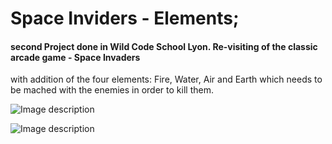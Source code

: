 # Space Inviders - Elements;

#### second Project done in Wild Code School Lyon. Re-visiting of the classic arcade game - Space Invaders 
with addition of the four elements: Fire, Water, 
Air and Earth which needs to be mached with the enemies in order to kill them. 

![Image description](https://github.com/lattara/lyon-0919-projet2-space-elements/blob/main/src/assets/landing_page.png?raw=true)

![Image description](https://github.com/lattara/lyon-0919-projet2-space-elements/blob/main/src/assets/options_page.png?raw=true)
